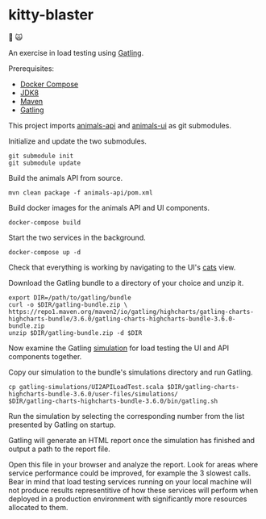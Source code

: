 # kitty-blaster

:gun: :scream_cat:

An exercise in load testing using [Gatling](https://gatling.io/).

Prerequisites:

- [Docker Compose](https://docs.docker.com/compose/install/)
- [JDK8](https://docs.oracle.com/javase/8/docs/technotes/guides/install/install_overview.html)
- [Maven](https://maven.apache.org/install.html)
- [Gatling](https://gatling.io/docs/current/installation/#installation)

This project imports [animals-api](https://github.com/catapultcx/animals-api) and [animals-ui](https://github.com/catapultcx/animals-ui) as git submodules.

Initialize and update the two submodules.

```shell
git submodule init
git submodule update
```

Build the animals API from source.

```shell
mvn clean package -f animals-api/pom.xml
```

Build docker images for the animals API and UI components.

```shell
docker-compose build
```

Start the two services in the background.

```shell
docker-compose up -d
```

Check that everything is working by navigating to the UI's [cats](http://localhost:2997/cats) view.

Download the Gatling bundle to a directory of your choice and unzip it.

```shell
export DIR=/path/to/gatling/bundle
curl -o $DIR/gatling-bundle.zip \
https://repo1.maven.org/maven2/io/gatling/highcharts/gatling-charts-highcharts-bundle/3.6.0/gatling-charts-highcharts-bundle-3.6.0-bundle.zip
unzip $DIR/gatling-bundle.zip -d $DIR
```

Now examine the Gatling [simulation](./gatling-simulations/UI2APILoadTest.scala) for load testing the UI and API components together.

Copy our simulation to the bundle's simulations directory and run Gatling.

```shell
cp gatling-simulations/UI2APILoadTest.scala $DIR/gatling-charts-highcharts-bundle-3.6.0/user-files/simulations/
$DIR/gatling-charts-highcharts-bundle-3.6.0/bin/gatling.sh
```

Run the simulation by selecting the corresponding number from the list presented by Gatling on startup.

Gatling will generate an HTML report once the simulation has finished and output a path to the report file.

Open this file in your browser and analyze the report. Look for areas where service performance could be improved, for example the 3 slowest calls. Bear in mind that load testing services running on your local machine will not produce results representitive of how these services will perform when deployed in a production environment with significantly more resources allocated to them.
